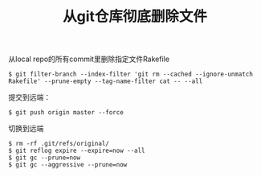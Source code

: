 ﻿---
layout: post
title: "从git仓库彻底删除文件"
tagline: "彻底删除误提交的文件"
description: ""
category: [ dev ]
tags: [git dev]
---
从local repo的所有commit里删除指定文件Rakefile

    $ git filter-branch --index-filter 'git rm --cached --ignore-unmatch Rakefile' --prune-empty --tag-name-filter cat -- --all

提交到远端：

    $ git push origin master --force
    
切换到远端

    $ rm -rf .git/refs/original/
    $ git reflog expire --expire=now --all
    $ git gc --prune=now
    $ git gc --aggressive --prune=now